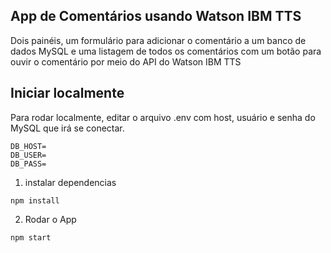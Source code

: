 ## App de Comentários usando Watson IBM TTS

Dois painéis, um formulário para adicionar o comentário a um banco de dados MySQL e uma listagem de todos os comentários com um botão para ouvir o comentário por meio do API do Watson IBM TTS

## Iniciar localmente

Para rodar localmente, editar o arquivo .env com host, usuário e senha do MySQL que irá se conectar.

```
DB_HOST=
DB_USER=
DB_PASS=
```


1. instalar dependencias

```
npm install

```

2. Rodar o App

```
npm start

```
